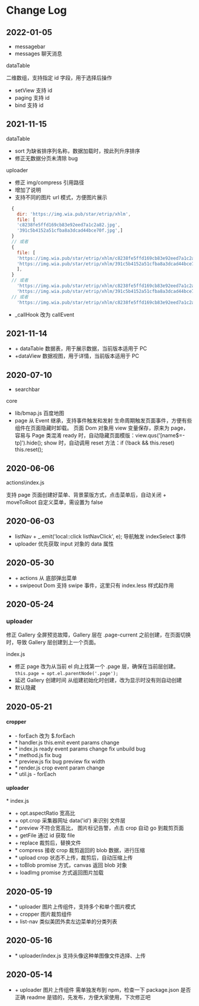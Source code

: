 # Change Log

## 2022-01-05

+ messagebar
+ messages 
  聊天消息
	
dataTable

二维数组，支持指定 id 字段，用于选择后操作

- setView 支持 id
- paging 支持 id
- bind 支持 id

## 2021-11-15

dataTable

- sort 为缺省排序列名称，数据加载时，按此列升序排序
- 修正无数据分页未清除 bug

uploader

- 修正 img/compress 引用路径
- 增加了说明
- 支持不同的图片 url 模式，方便图片展示

```js
  {
    dir: 'https://img.wia.pub/star/etrip/xhlm',
    file: [
    'c8238fe5ffd169cb83e92eed7a1c2a82.jpg',
    '391c5b4152a51cfba8a3dcad44bce70f.jpg',]
  }
  // 或者
  {
    file: [
    'https://img.wia.pub/star/etrip/xhlm/c8238fe5ffd169cb83e92eed7a1c2a82.jpg',
    'https://img.wia.pub/star/etrip/xhlm/391c5b4152a51cfba8a3dcad44bce70f.jpg',
    ],
  }
  // 或者
    'https://img.wia.pub/star/etrip/xhlm/c8238fe5ffd169cb83e92eed7a1c2a82.jpg',
    'https://img.wia.pub/star/etrip/xhlm/391c5b4152a51cfba8a3dcad44bce70f.jpg'
  // 或者
    'https://img.wia.pub/star/etrip/xhlm/c8238fe5ffd169cb83e92eed7a1c2a82.jpg',
```

- \_callHook 改为 callEvent

## 2021-11-14

- \+ dataTable
  数据表，用于展示数据，当前版本适用于 PC
- \+dataView
  数据视图，用于详情，当前版本适用于 PC

## 2020-07-10

- searchbar

core

- lib/bmap.js
  百度地图
- page
  从 Event 继承，支持事件触发和发射
  生命周期触发页面事件，方便有些组件在页面隐藏时卸载。
  页面 Dom 对象用 view 变量保存，原来为 page，容易与 Page 类混淆
  ready 时，自动隐藏页面模版：view.qus('[name$=-tp]').hide();
  show 时，自动调用 reset 方法：if (!back && this.reset) this.reset();

## 2020-06-06

actions\index.js

支持 page 页面创建好菜单、背景蒙版方式，点击菜单后，自动关闭
\+ moveToRoot
自定义菜单，需设置为 false

## 2020-06-03

- listNav
  \+ \_.emit('local::click listNavClick', e);
  导航触发 indexSelect 事件
- uploader
  优先获取 input 对象的 data 属性

## 2020-05-30

- \+ actions
  从 底部弹出菜单
- \+ swipeout
  Dom 支持 swipe 事件，这里只有 index.less 样式起作用

## 2020-05-24

### uploader

修正 Gallery 全屏预览故障，Gallery 层在 .page-current 之前创建，在页面切换时，导致 Gallery 层创建到上一个页面。

index.js

- 修正 page
  改为从当前 el 向上找第一个 .page 层，确保在当前层创建。
  `this.page = opt.el.parentNode('.page');`
- 延迟 Gallery 创建时间
  从组建初始化时创建，改为显示时没有则自动创建
- 默认隐藏

## 2020-05-21

#### cropper

- \- forEach
  改为 \$.forEach
- \* handler.js
  this.emit event params change
- \* index.js
  ready event params change
  fix unbuild bug
- \* method.js
  fix bug
- \* preview.js
  fix bug
  preview fix width
- \* render.js
  crop event param change
- \* util.js
  \- forEach

#### uploader

\* index.js

- \+ opt.aspectRatio
  宽高比
- \+ opt.crop
  采集器网址
  data('id') 来识别 文件层
- \* preview
  不符合宽高比， 图片标记告警，点击 crop 自动 go 到裁剪页面
- \+ getFile
  通过 id 获取 file
- \+ replace
  裁剪后，替换文件
- \* compress
  接收 crop 裁剪返回的 blob 数据，进行压缩
- \* upload
  crop 状态不上传，裁剪后，自动压缩上传
- \+ toBlob
  promise 方式，canvas 返回 blob 对象
- \+ loadImg
  promise 方式返回图片加载

## 2020-05-19

- \* uploader
  图片上传组件，支持多个和单个图片模式
- \+ cropper
  图片裁剪组件
- \+ list-nav
  类似美团外卖左边菜单的分类列表

## 2020-05-16

- \* uploader/index.js
  支持头像这种单图像文件选择、上传

## 2020-05-14

- \+ uploader
  图片上传组件
  需单独发布到 npm，检查一下 package.json 是否正确
  readme 是错的，先发布，方便大家使用，下次修正吧
